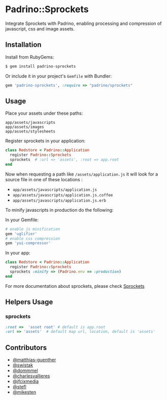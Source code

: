 # Padrino::Sprockets

Integrate Sprockets with Padrino, enabling processing and compression of javascript, css and image assets.

## Installation

Install from RubyGems:

```sh
$ gem install padrino-sprockets
```

Or include it in your project's `Gemfile` with Bundler:

```ruby
gem 'padrino-sprockets', :require => "padrino/sprockets"
```

## Usage

Place your assets under these paths:

```
app/assets/javascripts
app/assets/images
app/assets/stylesheets
```

Register sprockets in your application:

```ruby
class Redstore < Padrino::Application
  register Padrino::Sprockets
  sprockets  # :url => 'assets', :root => app.root
end
```

Now when requesting a path like `/assets/application.js` it will look for a source file in one of these locations :

* `app/assets/javascripts/application.js`
* `app/assets/javascripts/application.js.coffee`
* `app/assets/javascripts/application.js.erb`

To minify javascripts in production do the following:

In your Gemfile:

```ruby
# enable js minification
gem 'uglifier'
# enable css compression
gem 'yui-compressor'
```

In your app:

```ruby
class Redstore < Padrino::Application
  register Padrino::Sprockets
  sprockets :minify => (Padrino.env == :production)
end
```

For more documentation about sprockets, please check [Sprockets](https://github.com/sstephenson/sprockets/)

## Helpers Usage

### sprockets

```ruby
:root =>  'asset root' # default is app.root
:url => 'assets'  # default map url, location, default is 'assets'
```

## Contributors

* [@matthias-guenther](https://github.com/matthias-guenther)
* [@swistak](https://github.com/swistak)
* [@dommmel](https://github.com/dommmel)
* [@charlesvallieres](https://github.com/charlesvallieres)
* [@jfcixmedia](https://github.com/jfcixmedia)
* [@stefl](https://github.com/stefl)
* [@mikesten](https://github.com/mikesten)
